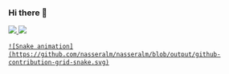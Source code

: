 ### Hi there 👋

<!--
**nasseralm/nasseralm** is a ✨ _special_ ✨ repository because its `README.md` (this file) appears on your GitHub profile.

Here are some ideas to get you started:

- 🔭 I’m currently working on ...
- 🌱 I’m currently learning ...
- 👯 I’m looking to collaborate on ...
- 🤔 I’m looking for help with ...
- 💬 Ask me about ...
- 📫 How to reach me: ...
- 😄 Pronouns: ...
- ⚡ Fun fact: ...
-->
<div>
  <a href="https://github.com/nasseralm">
  <img height="180em" src="https://github-readme-stats.vercel.app/api?username=nasseralm&show_icons=true&theme=tokyonight&include_all_commits=true&count_private=true"/>
  <img height="180em" src="https://github-readme-stats.vercel.app/api/top-langs/?username=nasseralm&layout=compact&langs_count=7&theme=tokyonight"/>
</div>
  
    ![Snake animation](https://github.com/nasseralm/nasseralm/blob/output/github-contribution-grid-snake.svg)
